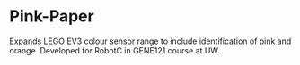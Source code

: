 # Pink-Paper
Expands LEGO EV3 colour sensor range to include identification of pink and orange. Developed for RobotC in GENE121 course at UW.
